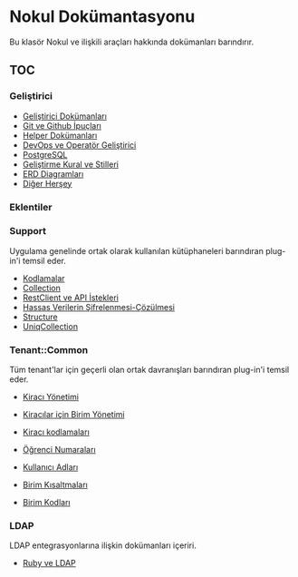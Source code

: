 Nokul Dokümantasyonu
====================

Bu klasör Nokul ve ilişkili araçları hakkında dokümanları barındırır.

TOC
---

### Geliştirici

- [Geliştirici Dokümanları](./development)
- [Git ve Github İpuçları](./diagrams)
- [Helper Dokümanları](./helpers)
- [DevOps ve Operatör Geliştirici](./ops)
- [PostgreSQL](./postgresql)
- [Geliştirme Kural ve Stilleri](./rule)
- [ERD Diagramları](./diagrams)
- [Diğer Herşey](./howto)

### Eklentiler

### Support

Uygulama genelinde ortak olarak kullanılan kütüphaneleri barındıran plug-in'i temsil eder.

- [Kodlamalar](../plugins/support/doc/codification.md)
- [Collection](../plugins/support/doc/collection.md)
- [RestClient ve API İstekleri](../plugins/support/doc/rest_client.md)
- [Hassas Verilerin Şifrelenmesi-Çözülmesi](../plugins/support/doc/sensitive.md)
- [Structure](../plugins/support/doc/structure.md)
- [UniqCollection](../plugins/support/doc/uniq_collection.md)

### Tenant::Common

Tüm tenant'lar için geçerli olan ortak davranışları barındıran plug-in'i temsil eder.

- [Kiracı Yönetimi](../plugins/tenant/common/doc/development/tenant.md)
- [Kiracılar için Birim Yönetimi](../plugins/tenant/common/doc/development/units.md)
- [Kiracı kodlamaları](../plugins/tenant/common/doc/development/codification.md)

- [Öğrenci Numaraları](../plugins/tenant/omu/doc/specifications/student-numbers.md)
- [Kullanıcı Adları](../plugins/tenant/omu/doc/specifications/user-names.md)
- [Birim Kısaltmaları](../plugins/tenant/omu/doc/specifications/unit-abbreviations.md)
- [Birim Kodları](../plugins/tenant/omu/doc/specifications/unit-codes.md)

### LDAP

LDAP entegrasyonlarına ilişkin dokümanları içeriri.

- [Ruby ve LDAP](../lib/templates/ldap/)
